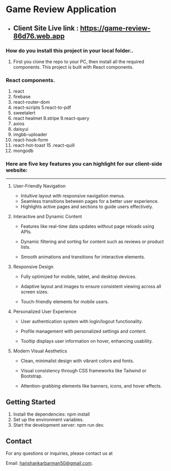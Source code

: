 
# Game Review Application 

- ## Client Site Live link : https://game-review-86d76.web.app


### How do you install this project in your local folder..
   1. First you clone the repo to your PC, then install all the required components. This project is built with React components.


### React components.
   1. react
   2. firebase
   3. react-router-dom
   4. react-scripts
   5.react-to-pdf
   6. sweetalert
   7. react healmet
   8.stripe
   9.react-query
   10. axios
   11. daisyui
   12. imgbb-uploader
   13. react-hook-form
   14. react-hot-toast
   15 .react-quill
   16. mongodb


### Here are five key features you can highlight for our client-side website:


___



1. User-Friendly Navigation
    - Intuitive layout with responsive navigation menus.
    - Seamless transitions between pages for a better user experience.
    - Highlights active pages and sections to guide users effectively.

2. Interactive and Dynamic Content
    - Features like real-time data updates without page reloads using APIs.

    - Dynamic filtering and sorting for content such as reviews or product lists.

   - Smooth animations and transitions for interactive elements.


3. Responsive Design

    - Fully optimized for mobile, tablet, and desktop devices.

   - Adaptive layout and images to ensure consistent viewing across all screen sizes.

   - Touch-friendly elements for mobile users.



4. Personalized User Experience

    - User authentication system with login/logout functionality.

   - Profile management with personalized settings and content.

   - Tooltip displays user information on hover, enhancing usability.

5. Modern Visual Aesthetics
    - Clean, minimalist design with vibrant colors and fonts.

   - Visual consistency through CSS frameworks like Tailwind or Bootstrap.

   - Attention-grabbing elements like banners, icons, and hover effects.
  
## Getting Started
  1. Install the dependencies: npm install
  2. Set up the environment variables.
  3. Start the development server: npm run dev.

     
## Contact
For any questions or inquiries, please contact us at

Email: harishankarbarman50@gmail.com.


